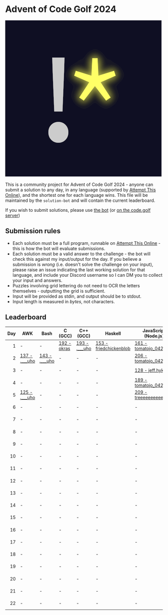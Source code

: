 # Advent of Code Golf 2024

![Advent of Code Golf icon](./advent-of-code-golf.png)

This is a community project for Advent of Code Golf 2024 - anyone can submit a
solution to any day, in any language (supported by [Attempt This
Online](https://ato.pxeger.com)), and the shortest one for each language wins.
This file will be maintained by the `solution-bot` and will contain the current
leaderboard.

If you wish to submit solutions, please use [the bot](https://discord.com/api/oauth2/authorize?client_id=1179753478214651915&permissions=0&scope=bot)
(or [on the code.golf server](https://discord.gg/eVCTkYQ))

## Submission rules

- Each solution must be a full program, runnable on [Attempt This
  Online](https://ato.pxeger.com) - this is how the bot will evaluate submissions.
- Each solution must be a valid answer to the challenge - the bot will check this
  against my input/output for the day. If you believe a submission is *wrong*
  (i.e. doesn't solve the challenge on your input), please raise an issue
  indicating the last working solution for that language, and include your
  Discord username so I can DM you to collect your input and answers.
- Puzzles involving grid lettering do not need to OCR the letters themselves -
  outputting the grid is sufficient.
- Input will be provided as stdin, and output should be to stdout.
- Input length is measured in *bytes*, not characters.

## Leaderboard

Day | AWK | Bash | C (GCC) | C++ (GCC) | Haskell | JavaScript (Node.js) | Julia | K (ngn/k) | Perl | Python | Python (No Whitespace) | Python (Orthoplex) | Python 2 | Ruby | TypeScript (Deno)
--: | --- | --- | --- | --- | --- | --- | --- | --- | --- | --- | --- | --- | --- | --- | ---
1 | - | - | [192 - okras](./solutions/1/c_gcc) | [193 - .___uho](./solutions/1/cplusplus_gcc) | [153 - friedchickenblob](./solutions/1/haskell) | [161 - tomatojo_04212](./solutions/1/node) | [97 - okras](./solutions/1/julia) | [33 - okras](./solutions/1/k_ngn) | [94 - friedchickenblob](./solutions/1/perl) | [89 - _tessaract](./solutions/1/python) | [98 - .___uho](./solutions/1/python-no-ws) | [481 - orthoplex](./solutions/1/python-orthoplex) | - | [101 - the.unnamed](./solutions/1/ruby) | [197 - jeff.hykin](./solutions/1/deno)
2 | [137 - .___uho](./solutions/2/awk) | [143 - .___uho](./solutions/2/bash) | - | - | - | [206 - tomatojo_04212](./solutions/2/node) | [105 - okras](./solutions/2/julia) | [41 - okras](./solutions/2/k_ngn) | [162 - friedchickenblob](./solutions/2/perl) | [145 - biz314](./solutions/2/python) | [155 - _tessaract](./solutions/2/python-no-ws) | - | - | [143 - the.unnamed](./solutions/2/ruby) | [282 - jeff.hykin](./solutions/2/deno)
3 | - | - | - | - | - | [128 - jeff.hykin](./solutions/3/node) | [243 - alemelis](./solutions/3/julia) | [70 - bstr.at](./solutions/3/k_ngn) | [106 - friedchickenblob](./solutions/3/perl) | [140 - duckyluuk](./solutions/3/python) | - | - | - | [82 - the.unnamed](./solutions/3/ruby) | [160 - jeff.hykin](./solutions/3/deno)
4 | - | - | - | - | - | [189 - tomatojo_04212](./solutions/4/node) | [358 - alemelis](./solutions/4/julia) | [69 - okras](./solutions/4/k_ngn) | [681 - friedchickenblob](./solutions/4/perl) | [145 - okras](./solutions/4/python) | [148 - biz314](./solutions/4/python-no-ws) | - | - | - | [1639 - jeff.hykin](./solutions/4/deno)
5 | [125 - .___uho](./solutions/5/awk) | - | - | - | - | [209 - treeeeeeeeeeeeee](./solutions/5/node) | [123 - .___uho](./solutions/5/julia) | [52 - okras](./solutions/5/k_ngn) | [86 - okras](./solutions/5/perl) | [134 - biz314](./solutions/5/python) | [649 - orthoplex](./solutions/5/python-no-ws) | [649 - orthoplex](./solutions/5/python-orthoplex) | - | - | -
6 | - | - | - | - | - | - | - | - | [456 - friedchickenblob](./solutions/6/perl) | [193 - biz314](./solutions/6/python) | - | - | - | - | -
7 | - | - | - | - | - | - | [574 - alemelis](./solutions/7/julia) | [47 - attinat](./solutions/7/k_ngn) | [201 - friedchickenblob](./solutions/7/perl) | [175 - okras](./solutions/7/python) | [184 - okras](./solutions/7/python-no-ws) | - | - | [140 - natt.e](./solutions/7/ruby) | -
8 | - | - | - | - | - | - | - | [72 - okras](./solutions/8/k_ngn) | - | [157 - .___uho](./solutions/8/python) | [163 - .___uho](./solutions/8/python-no-ws) | - | - | - | -
9 | - | - | - | - | - | - | - | [151 - okras](./solutions/9/k_ngn) | - | [214 - .___uho](./solutions/9/python) | - | - | - | - | -
10 | - | - | - | - | - | - | [350 - alemelis](./solutions/10/julia) | [50 - okras](./solutions/10/k_ngn) | [648 - friedchickenblob](./solutions/10/perl) | [172 - .___uho](./solutions/10/python) | - | [626 - orthoplex](./solutions/10/python-orthoplex) | [448 - orthoplex](./solutions/10/python2) | - | -
11 | - | - | - | - | - | - | - | [75 - okras](./solutions/11/k_ngn) | - | [191 - biz314](./solutions/11/python) | - | - | - | [228 - abrahamjlr](./solutions/11/ruby) | -
12 | - | - | - | - | - | - | - | [81 - okras](./solutions/12/k_ngn) | - | [227 - livingboxy](./solutions/12/python) | [422 - _tessaract](./solutions/12/python-no-ws) | - | - | - | -
13 | - | - | - | - | - | - | [436 - alemelis](./solutions/13/julia) | [74 - okras](./solutions/13/k_ngn) | - | [180 - _tessaract](./solutions/13/python) | [190 - _tessaract](./solutions/13/python-no-ws) | - | - | [145 - the.unnamed](./solutions/13/ruby) | -
14 | - | - | - | - | - | - | - | [67 - okras](./solutions/14/k_ngn) | - | [190 - okras](./solutions/14/python) | [211 - _tessaract](./solutions/14/python-no-ws) | - | - | [169 - natt.e](./solutions/14/ruby) | -
15 | - | - | - | - | - | - | - | [199 - okras](./solutions/15/k_ngn) | - | [328 - okras](./solutions/15/python) | [344 - _tessaract](./solutions/15/python-no-ws) | - | - | - | -
16 | - | - | - | - | - | - | - | [97 - okras](./solutions/16/k_ngn) | - | [212 - biz314](./solutions/16/python) | [230 - _tessaract](./solutions/16/python-no-ws) | - | - | - | -
17 | - | - | - | - | - | - | - | - | - | [237 - _tessaract](./solutions/17/python) | [252 - _tessaract](./solutions/17/python-no-ws) | - | - | - | -
18 | - | - | - | - | - | - | - | - | - | [165 - biz314](./solutions/18/python) | - | - | - | - | -
19 | - | - | - | - | - | - | - | [66 - okras](./solutions/19/k_ngn) | - | [155 - taesungh](./solutions/19/python) | - | - | - | [98 - cefqrn](./solutions/19/ruby) | -
20 | - | - | - | - | - | - | - | [135 - okras](./solutions/20/k_ngn) | - | [203 - biz314](./solutions/20/python) | - | - | - | - | -
21 | - | - | - | - | - | - | - | - | - | [286 - .___uho](./solutions/21/python) | - | - | - | - | -
22 | - | - | - | - | - | - | - | - | - | [207 - eniraa](./solutions/22/python) | - | - | - | - | -

